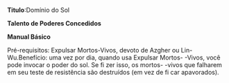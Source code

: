 **Titulo**:Domínio do Sol

**Talento de Poderes Concedidos**

**Manual Básico**

 Pré-requisitos: Expulsar Mortos-Vivos, devoto de Azgher ou Lin-Wu.Benefício: uma vez por dia, quando usa Expulsar Mortos- -Vivos, você pode invocar o poder do sol. Se fi zer isso, os mortos- -vivos que falharem em seu teste de resistência são destruídos (em vez de fi car apavorados).